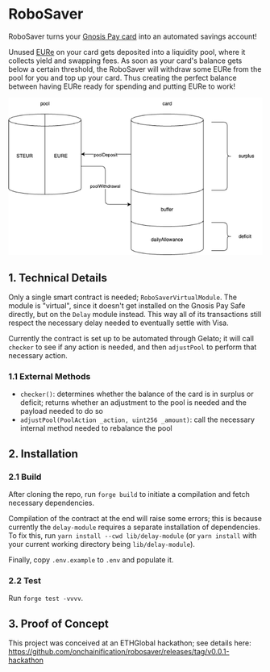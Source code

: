 # RoboSaver

RoboSaver turns your [Gnosis Pay card](https://gnosispay.com/) into an automated savings account!

Unused [EURe](https://monerium.com/tokens/) on your card gets deposited into a liquidity pool, where it collects yield and swapping fees. As soon as your card's balance gets below a certain threshold, the RoboSaver will withdraw some EURe from the pool for you and top up your card. Thus creating the perfect balance between having EURe ready for spending and putting EURe to work!

<p align="center"><img src="diagram.drawio.png"></p>

## 1. Technical Details

Only a single smart contract is needed; `RoboSaverVirtualModule`. The module is "virtual", since it doesn't get installed on the Gnosis Pay Safe directly, but on the `Delay` module instead. This way all of its transactions still respect the necessary delay needed to eventually settle with Visa.

Currently the contract is set up to be automated through Gelato; it will call `checker` to see if any action is needed, and then `adjustPool` to perform that necessary action.

### 1.1 External Methods

- `checker()`: determines whether the balance of the card is in surplus or deficit; returns whether an adjustment to the pool is needed and the payload needed to do so
- `adjustPool(PoolAction _action, uint256 _amount)`: call the necessary internal method needed to rebalance the pool

## 2. Installation

### 2.1 Build

After cloning the repo, run `forge build` to initiate a compilation and fetch necessary dependencies.

Compilation of the contract at the end will raise some errors; this is because currently the `delay-module` requires a separate installation of dependencies. To fix this, run `yarn install --cwd lib/delay-module` (or `yarn install` with your current working directory being `lib/delay-module`).

Finally, copy `.env.example` to `.env` and populate it.

### 2.2 Test

Run `forge test -vvvv`.

## 3. Proof of Concept

This project was conceived at an ETHGlobal hackathon; see details here: https://github.com/onchainification/robosaver/releases/tag/v0.0.1-hackathon
